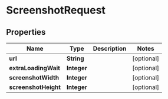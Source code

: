 
# ScreenshotRequest

## Properties
Name | Type | Description | Notes
------------ | ------------- | ------------- | -------------
**url** | **String** |  |  [optional]
**extraLoadingWait** | **Integer** |  |  [optional]
**screenshotWidth** | **Integer** |  |  [optional]
**screenshotHeight** | **Integer** |  |  [optional]



